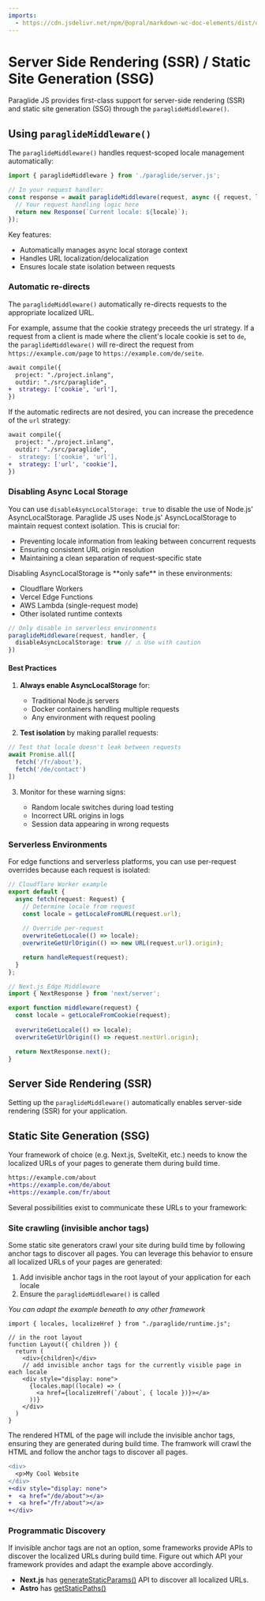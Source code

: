 ```yaml
---
imports:
  - https://cdn.jsdelivr.net/npm/@opral/markdown-wc-doc-elements/dist/doc-video.js
---
```


# Server Side Rendering (SSR) / Static Site Generation (SSG)

Paraglide JS provides first-class support for server-side rendering (SSR) and static site generation (SSG) through the `paraglideMiddleware()`.  

## Using `paraglideMiddleware()`

The `paraglideMiddleware()` handles request-scoped locale management automatically:

```ts
import { paraglideMiddleware } from './paraglide/server.js';

// In your request handler:
const response = await paraglideMiddleware(request, async ({ request, locale }) => {
  // Your request handling logic here
  return new Response(`Current locale: ${locale}`);
});
```

Key features:

- Automatically manages async local storage context
- Handles URL localization/delocalization
- Ensures locale state isolation between requests

### Automatic re-directs

The `paraglideMiddleware()` automatically re-directs requests to the appropriate localized URL.

For example, assume that the cookie strategy preceeds the url strategy. If a request from a client is made where the client's locale cookie is set to `de`, the `paraglideMiddleware()` will re-direct the request from `https://example.com/page` to `https://example.com/de/seite`. 

```diff
await compile({
  project: "./project.inlang",
  outdir: "./src/paraglide",
+  strategy: ['cookie', 'url'],
})
```

If the automatic redirects are not desired, you can increase the precedence of the `url` strategy: 

```diff
await compile({
  project: "./project.inlang",
  outdir: "./src/paraglide",
-  strategy: ['cookie', 'url'],
+  strategy: ['url', 'cookie'],
})
```

<doc-video src="https://youtu.be/RO_pMjSHgpI"></doc-video>


### Disabling Async Local Storage

You can use `disableAsyncLocalStorage: true` to disable the use of Node.js' AsyncLocalStorage. Paraglide JS uses Node.js' AsyncLocalStorage to maintain request context isolation. This is crucial for:

- Preventing locale information from leaking between concurrent requests
- Ensuring consistent URL origin resolution
- Maintaining a clean separation of request-specific state

<doc-callout type="warning">
Disabling AsyncLocalStorage is **only safe** in these environments:

- Cloudflare Workers  
- Vercel Edge Functions
- AWS Lambda (single-request mode)
- Other isolated runtime contexts
</doc-callout>

```ts
// Only disable in serverless environments
paraglideMiddleware(request, handler, { 
  disableAsyncLocalStorage: true // ⚠️ Use with caution
})
```

#### Best Practices

1. **Always enable AsyncLocalStorage** for:
   - Traditional Node.js servers
   - Docker containers handling multiple requests
   - Any environment with request pooling

2. **Test isolation** by making parallel requests:
```ts
// Test that locale doesn't leak between requests
await Promise.all([
  fetch('/fr/about'),
  fetch('/de/contact')
])
```

3. Monitor for these warning signs:

   - Random locale switches during load testing
   - Incorrect URL origins in logs
   - Session data appearing in wrong requests

### Serverless Environments

For edge functions and serverless platforms, you can use per-request overrides because each request is isolated:

```ts
// Cloudflare Worker example
export default {
  async fetch(request: Request) {
    // Determine locale from request
    const locale = getLocaleFromURL(request.url);
    
    // Override per-request
    overwriteGetLocale(() => locale);
    overwriteGetUrlOrigin(() => new URL(request.url).origin);

    return handleRequest(request);
  }
};

// Next.js Edge Middleware
import { NextResponse } from 'next/server';

export function middleware(request) {
  const locale = getLocaleFromCookie(request);
  
  overwriteGetLocale(() => locale);
  overwriteGetUrlOrigin(() => request.nextUrl.origin);

  return NextResponse.next();
}
```

## Server Side Rendering (SSR)

Setting up the `paraglideMiddleware()` automatically enables server-side rendering (SSR) for your application.

## Static Site Generation (SSG)

Your framework of choice (e.g. Next.js, SvelteKit, etc.) needs to know the localized URLs of your pages to generate them during build time. 

```diff
https://example.com/about
+https://example.com/de/about
+https://example.com/fr/about
```

Several possibilities exist to communicate these URLs to your framework:

### Site crawling (invisible anchor tags)

Some static site generators crawl your site during build time by following anchor tags to discover all pages. You can leverage this behavior to ensure all localized URLs of your pages are generated:

1. Add invisible anchor tags in the root layout of your application for each locale
2. Ensure the `paraglideMiddleware()` is called

_You can adapt the example beneath to any other framework_

```tsx
import { locales, localizeHref } from "./paraglide/runtime.js";

// in the root layout
function Layout({ children }) {
  return (
    <div>{children}</div>
    // add invisible anchor tags for the currently visible page in each locale
    <div style="display: none">
      {locales.map((locale) => (
        <a href={localizeHref(`/about`, { locale })}></a>
      ))}
    </div>
  )
}
```

The rendered HTML of the page will include the invisible anchor tags, ensuring they are generated during build time. The framwork will crawl the HTML and follow the anchor tags to discover all pages.

```diff
<div>
  <p>My Cool Website
</div>
+<div style="display: none">
+  <a href="/de/about"></a>
+  <a href="/fr/about"></a>
+</div>
```

### Programmatic Discovery

If invisible anchor tags are not an option, some frameworks provide APIs to discover the localized URLs during build time. Figure out which API your framework provides and adapt the example above accordingly. 

- **Next.js** has [generateStaticParams()](https://nextjs.org/docs/app/api-reference/functions/generate-static-params) API to discover all localized URLs.
- **Astro** has [getStaticPaths()](https://docs.astro.build/en/reference/routing-reference/#getstaticpaths)

